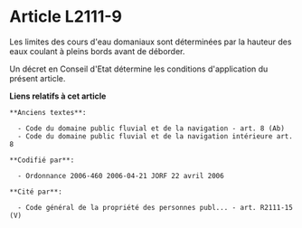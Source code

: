 # Article L2111-9

Les limites des cours d'eau domaniaux sont déterminées par la hauteur des eaux coulant à pleins bords avant de déborder.

Un décret en Conseil d'Etat détermine les conditions d'application du présent article.

**Liens relatifs à cet article**

	**Anciens textes**:

	  - Code du domaine public fluvial et de la navigation - art. 8 (Ab)
	  - Code du domaine public fluvial et de la navigation intérieure art. 8

	**Codifié par**:

	  - Ordonnance 2006-460 2006-04-21 JORF 22 avril 2006

	**Cité par**:

	  - Code général de la propriété des personnes publ... - art. R2111-15 (V)
